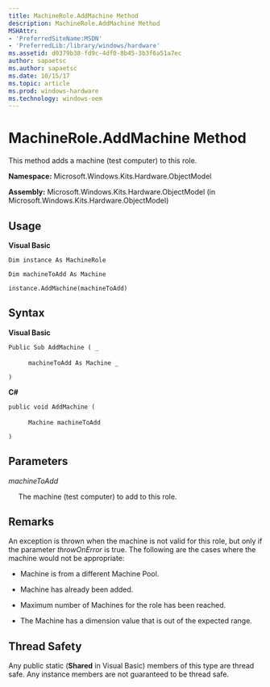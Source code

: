 ```yaml
---
title: MachineRole.AddMachine Method
description: MachineRole.AddMachine Method
MSHAttr:
- 'PreferredSiteName:MSDN'
- 'PreferredLib:/library/windows/hardware'
ms.assetid: d0379b38-fd9c-4df0-8b45-3b3f6a51a7ec
author: sapaetsc
ms.author: sapaetsc
ms.date: 10/15/17
ms.topic: article
ms.prod: windows-hardware
ms.technology: windows-oem
---
```


# MachineRole.AddMachine Method


This method adds a machine (test computer) to this role.

**Namespace:** Microsoft.Windows.Kits.Hardware.ObjectModel

**Assembly:** Microsoft.Windows.Kits.Hardware.ObjectModel (in Microsoft.Windows.Kits.Hardware.ObjectModel)

## <span id="Usage"></span><span id="usage"></span><span id="USAGE"></span>Usage


**Visual Basic**

`Dim instance As MachineRole`

`Dim machineToAdd As Machine`

`instance.AddMachine(machineToAdd)`

## <span id="Syntax"></span><span id="syntax"></span><span id="SYNTAX"></span>Syntax


**Visual Basic**

`Public Sub AddMachine ( _`

          `machineToAdd As Machine _`

`) `

**C#**

`public void AddMachine (`

          `Machine machineToAdd`

`)`

## <span id="Parameters"></span><span id="parameters"></span><span id="PARAMETERS"></span>Parameters


*machineToAdd*

     The machine (test computer) to add to this role.

## <span id="Remarks"></span><span id="remarks"></span><span id="REMARKS"></span>Remarks


An exception is thrown when the machine is not valid for this role, but only if the parameter *throwOnError* is true. The following are the cases where the machine would not be appropriate:

-   Machine is from a different Machine Pool.

-   Machine has already been added.

-   Maximum number of Machines for the role has been reached.

-   The Machine has a dimension value that is out of the expected range.

## <span id="Thread_Safety"></span><span id="thread_safety"></span><span id="THREAD_SAFETY"></span>Thread Safety


Any public static (**Shared** in Visual Basic) members of this type are thread safe. Any instance members are not guaranteed to be thread safe.

 

 






